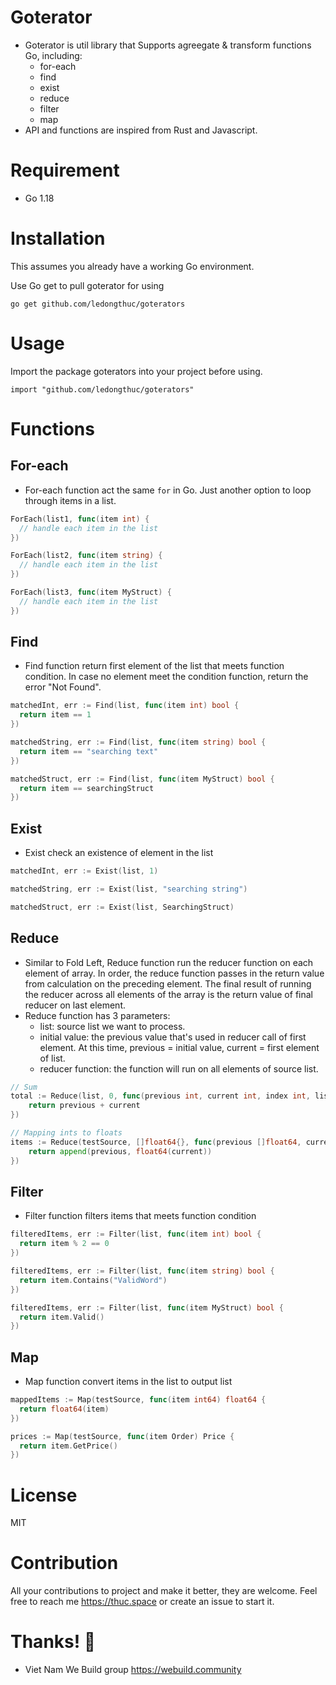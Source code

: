 # Goterator

 - Goterator is util library that Supports agreegate & transform functions Go, including:
   - for-each
   - find
   - exist
   - reduce
   - filter
   - map
 - API and functions are inspired from Rust and Javascript.

# Requirement

 - Go 1.18

# Installation

This assumes you already have a working Go environment.

Use Go get to pull goterator for using

```
go get github.com/ledongthuc/goterators
```

# Usage

Import the package goterators into your project before using.

```
import "github.com/ledongthuc/goterators"
```

# Functions

## For-each

 - For-each function act the same `for` in Go. Just another option to loop through items in a list.

```go
ForEach(list1, func(item int) {
  // handle each item in the list
})

ForEach(list2, func(item string) {
  // handle each item in the list
})

ForEach(list3, func(item MyStruct) {
  // handle each item in the list
})
```

## Find

 - Find function return first element of the list that meets function condition. In case no element meet the condition function, return the error "Not Found".

```go
matchedInt, err := Find(list, func(item int) bool {
  return item == 1
})

matchedString, err := Find(list, func(item string) bool {
  return item == "searching text"
})

matchedStruct, err := Find(list, func(item MyStruct) bool {
  return item == searchingStruct
})
```

## Exist

 - Exist check an existence of element in the list

```go
matchedInt, err := Exist(list, 1)

matchedString, err := Exist(list, "searching string")

matchedStruct, err := Exist(list, SearchingStruct)
```

## Reduce

 - Similar to Fold Left, Reduce function run the reducer function on each element of array. In order, the reduce function passes in the return value from calculation on the preceding element.  The final result of running the reducer across all elements of the array is the return value of final reducer on last element.
 - Reduce function has 3 parameters:
   - list: source list we want to process.
   - initial value: the previous value that's used in reducer call of first element. At this time, previous = initial value, current = first element of list.
   - reducer function: the function will run on all elements of source list.

```go
// Sum
total := Reduce(list, 0, func(previous int, current int, index int, list []int) int {
	return previous + current
})

// Mapping ints to floats
items := Reduce(testSource, []float64{}, func(previous []float64, current int, index int, list []int) []float64 {
	return append(previous, float64(current))
})
```

## Filter

 - Filter function filters items that meets function condition

```go
filteredItems, err := Filter(list, func(item int) bool {
  return item % 2 == 0
})

filteredItems, err := Filter(list, func(item string) bool {
  return item.Contains("ValidWord")
})

filteredItems, err := Filter(list, func(item MyStruct) bool {
  return item.Valid()
})
```

## Map

 - Map function convert items in the list to output list

```go
mappedItems := Map(testSource, func(item int64) float64 {
  return float64(item)
})

prices := Map(testSource, func(item Order) Price {
  return item.GetPrice()
})
```

# License

MIT

# Contribution

All your contributions to project and make it better, they are welcome. Feel free to reach me https://thuc.space or create an issue to start it.

# Thanks! 🙌

 - Viet Nam We Build group https://webuild.community
